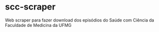 # scc-scraper
Web scraper para fazer download dos episódios do Saúde com Ciência da Faculdade de Medicina da UFMG
